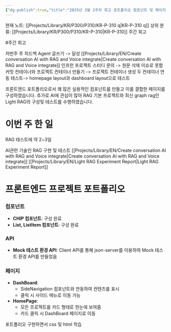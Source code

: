 ```yaml
---
{"dg-publish":true,"title":"2025년 3월 2주차 회고 포트폴리오 컴포넌트 및 페이지 만들기 AI RAG 프로젝트","description":"이번 주는 눈에 띄말한 포트폴리오 진전이 있었고, RAG프로젝트를 수행했습니다.","permalink":"/projects/library/kr/p300/p310/kr-p-310-q/","dgPassFrontmatter":true,"noteIcon":"0","created":"2025-03-10T00:07:04.083+09:00","updated":"2025-03-17T19:30:08.356+09:00"}
---
```


현재 노트: [[Projects/Library/KR/P300/P310/KR-P-310 q\|KR-P-310 q]] 
상위 분류: [[Projects/Library/KR/P300/P310/KR-P-310\|KR-P-310]] 주간 회고

#주간 회고

 
 저번주 주 피드백
Agent 글쓰기 -> 달성 [[Projects/Library/EN/Create conversation AI with RAG and Voice integrate\|Create conversation AI with RAG and Voice integrate]]
인프런 프로젝트 스터디 문의 -> 원문 삭제 이슈로 못함
커밋 컨테이너와 프로젝트 컨테이너 만들기 -> 프로젝트 컨테이너 생성
두 컨테이너 연동 테스트-> homepage layout과 dashboard layout으로 테스트

프론트엔드 포트폴리오로서 꽤 많은 실용적인 컴포넌트를 만들고 이를 결합한 페이지를 구성하였습니다. 추가로 AI에 관심이 많아 RAG 기본 프로젝트와 최신 graph rag인 Light RAG의 구성및 테스트를 수행하였습니다.


# 이번 주 한 일

RAG 테스트에 약 2~3일

AI관련 기술인 RAG 구현 및 테스트
[[Projects/Library/EN/Create conversation AI with RAG and Voice integrate\|Create conversation AI with RAG and Voice integrate]]
[[Projects/Library/EN/Light RAG Experiment Report\|Light RAG Experiment Report]]

# 프론트엔드 프로젝트 포트폴리오
### 컴포넌트
- **CHIP 컴포넌트**: 구성 완료
- **List, ListItem 컴포넌트**: 구성 완료

### API
- **Mock 테스트 환경 API**: Client API를 통해 json-server를 이용하여 Mock 테스트 환경 API를 만들었음

### 페이지
- **DashBoard**:
    - SideNavigation 컴포넌트와 연동하여 컨텐츠를 표시
    - 클릭 시 사이드 메뉴로 이동 가능
- **HomePage**:
    - 모든 프로젝트를 카드 형태로 한눈에 보여줌
    - 카드 클릭 시 DashBoard 페이지로 이동



포트폴리오 구현하면서 css 및 html 학습

